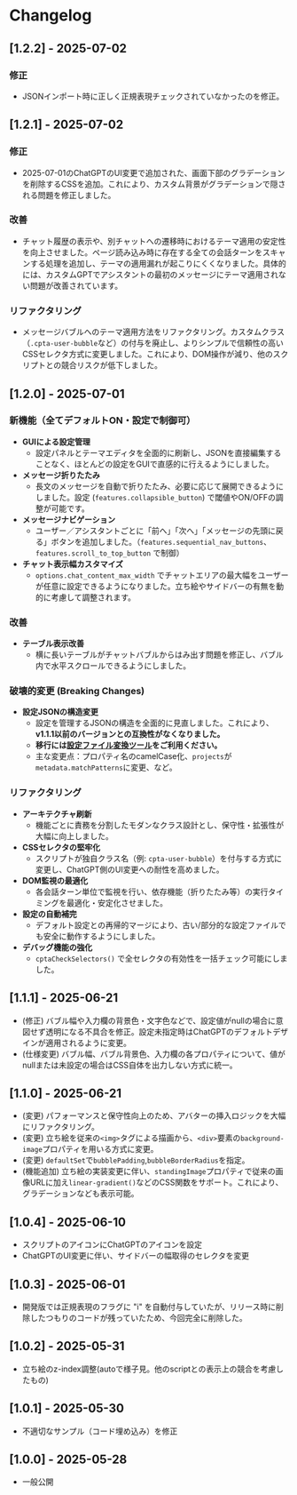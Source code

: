 # Changelog

## [1.2.2] - 2025-07-02

### 修正
- JSONインポート時に正しく正規表現チェックされていなかったのを修正。

## [1.2.1] - 2025-07-02

### 修正
- 2025-07-01のChatGPTのUI変更で追加された、画面下部のグラデーションを削除するCSSを追加。これにより、カスタム背景がグラデーションで隠される問題を修正しました。

### 改善
- チャット履歴の表示や、別チャットへの遷移時におけるテーマ適用の安定性を向上させました。ページ読み込み時に存在する全ての会話ターンをスキャンする処理を追加し、テーマの適用漏れが起こりにくくなりました。具体的には、カスタムGPTでアシスタントの最初のメッセージにテーマ適用されない問題が改善されています。

### リファクタリング
- メッセージバブルへのテーマ適用方法をリファクタリング。カスタムクラス（`.cpta-user-bubble`など）の付与を廃止し、よりシンプルで信頼性の高いCSSセレクタ方式に変更しました。これにより、DOM操作が減り、他のスクリプトとの競合リスクが低下しました。

## [1.2.0] - 2025-07-01

### 新機能（全てデフォルトON・設定で制御可）
- **GUIによる設定管理**
  - 設定パネルとテーマエディタを全面的に刷新し、JSONを直接編集することなく、ほとんどの設定をGUIで直感的に行えるようにしました。
- **メッセージ折りたたみ**
  - 長文のメッセージを自動で折りたたみ、必要に応じて展開できるようにしました。設定 (`features.collapsible_button`) で閾値やON/OFFの調整が可能です。
- **メッセージナビゲーション**
  - ユーザー／アシスタントごとに「前へ」「次へ」「メッセージの先頭に戻る」ボタンを追加しました。（`features.sequential_nav_buttons`、`features.scroll_to_top_button` で制御）
- **チャット表示幅カスタマイズ**
  - `options.chat_content_max_width` でチャットエリアの最大幅をユーザーが任意に設定できるようになりました。立ち絵やサイドバーの有無を動的に考慮して調整されます。

### 改善
- **テーブル表示改善**
  - 横に長いテーブルがチャットバブルからはみ出す問題を修正し、バブル内で水平スクロールできるようにしました。

### 破壊的変更 (Breaking Changes)
- **設定JSONの構造変更**
  - 設定を管理するJSONの構造を全面的に見直しました。これにより、**v1.1.1以前のバージョンとの互換性がなくなりました。**
  - **移行には[設定ファイル変換ツール](https://p65536.github.io/ChatGPT-Project-Theme-Automator/tools/convert_json.html)をご利用ください。**
  - 主な変更点：プロパティ名のcamelCase化、`projects`が`metadata.matchPatterns`に変更、など。

### リファクタリング
- **アーキテクチャ刷新**
  - 機能ごとに責務を分割したモダンなクラス設計とし、保守性・拡張性が大幅に向上しました。
- **CSSセレクタの堅牢化**
  - スクリプトが独自クラス名（例: `cpta-user-bubble`）を付与する方式に変更し、ChatGPT側のUI変更への耐性を高めました。
- **DOM監視の最適化**
  - 各会話ターン単位で監視を行い、依存機能（折りたたみ等）の実行タイミングを最適化・安定化させました。
- **設定の自動補完**
  - デフォルト設定との再帰的マージにより、古い/部分的な設定ファイルでも安全に動作するようにしました。
- **デバッグ機能の強化**
  - `cptaCheckSelectors()` で全セレクタの有効性を一括チェック可能にしました。

## [1.1.1] - 2025-06-21
- (修正) バブル幅や入力欄の背景色・文字色などで、設定値がnullの場合に意図せず透明になる不具合を修正。設定未指定時はChatGPTのデフォルトデザインが適用されるように変更。
- (仕様変更) バブル幅、バブル背景色、入力欄の各プロパティについて、値がnullまたは未設定の場合はCSS自体を出力しない方式に統一。

## [1.1.0] - 2025-06-21
- (変更) パフォーマンスと保守性向上のため、アバターの挿入ロジックを大幅にリファクタリング。
- (変更) 立ち絵を従来の`<img>`タグによる描画から、`<div>`要素の`background-image`プロパティを用いる方式に変更。
- (変更) `defaultSet`で`bubblePadding`,`bubbleBorderRadius`を指定。
- (機能追加) 立ち絵の実装変更に伴い、`standingImage`プロパティで従来の画像URLに加え`linear-gradient()`などのCSS関数をサポート。これにより、グラデーションなども表示可能。

## [1.0.4] - 2025-06-10
- スクリプトのアイコンにChatGPTのアイコンを設定
- ChatGPTのUI変更に伴い、サイドバーの幅取得のセレクタを変更

## [1.0.3] - 2025-06-01
- 開発版では正規表現のフラグに "i" を自動付与していたが、リリース時に削除したつもりのコードが残っていたため、今回完全に削除した。

## [1.0.2] - 2025-05-31
- 立ち絵のz-index調整(autoで様子見。他のscriptとの表示上の競合を考慮したもの)

## [1.0.1] - 2025-05-30
- 不適切なサンプル（コード埋め込み）を修正

## [1.0.0] - 2025-05-28
- 一般公開